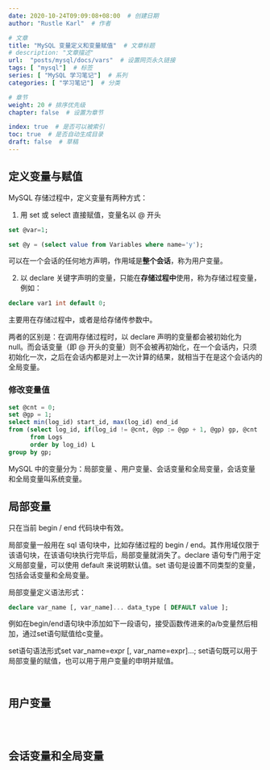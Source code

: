 ```yaml
---
date: 2020-10-24T09:09:08+08:00  # 创建日期
author: "Rustle Karl"  # 作者

# 文章
title: "MySQL 变量定义和变量赋值"  # 文章标题
# description: "文章描述"
url:  "posts/mysql/docs/vars"  # 设置网页永久链接
tags: [ "mysql"]  # 标签
series: [ "MySQL 学习笔记"]  # 系列
categories: [ "学习笔记"]  # 分类

# 章节
weight: 20 # 排序优先级
chapter: false  # 设置为章节

index: true  # 是否可以被索引
toc: true  # 是否自动生成目录
draft: false  # 草稿
---
```


## 定义变量与赋值

MySQL 存储过程中，定义变量有两种方式：

1. 用 set 或 select 直接赋值，变量名以 @ 开头

```sql
set @var=1;
```

```sql
set @y = (select value from Variables where name='y');
```

可以在一个会话的任何地方声明，作用域是**整个会话**，称为用户变量。

2. 以 declare 关键字声明的变量，只能在**存储过程中**使用，称为存储过程变量，例如： 

```sql
declare var1 int default 0;
```

主要用在存储过程中，或者是给存储传参数中。

两者的区别是：在调用存储过程时，以 declare 声明的变量都会被初始化为 null。而会话变量（即 @ 开头的变量）则不会被再初始化，在一个会话内，只须初始化一次，之后在会话内都是对上一次计算的结果，就相当于在是这个会话内的全局变量。

### 修改变量值

```sql
set @cnt = 0;
set @gp = 1;
select min(log_id) start_id, max(log_id) end_id
from (select log_id, if(log_id != @cnt, @gp := @gp + 1, @gp) gp, @cnt := log_id + 1
      from Logs
      order by log_id) L
group by gp;
```

MySQL 中的变量分为：局部变量 、用户变量、会话变量和全局变量，会话变量和全局变量叫系统变量。

## 局部变量

只在当前 begin / end 代码块中有效。

局部变量一般用在 sql 语句块中，比如存储过程的 begin / end。其作用域仅限于该语句块，在该语句块执行完毕后，局部变量就消失了。declare 语句专门用于定义局部变量，可以使用 default 来说明默认值。set 语句是设置不同类型的变量，包括会话变量和全局变量。

局部变量定义语法形式：

```sql
declare var_name [, var_name]... data_type [ DEFAULT value ];
```

例如在begin/end语句块中添加如下一段语句，接受函数传进来的a/b变量然后相加，通过set语句赋值给c变量。 

set语句语法形式set var_name=expr [, var_name=expr]...; set语句既可以用于局部变量的赋值，也可以用于用户变量的申明并赋值。

```sql

```

```sql

```


## 用户变量

```sql

```

```sql

```

```sql

```



## 会话变量和全局变量

```sql

```

```sql

```

```sql

```




